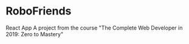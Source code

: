 # RoboFriends
React App
A project from the course "The Complete Web Developer in 2019: Zero to Mastery"
